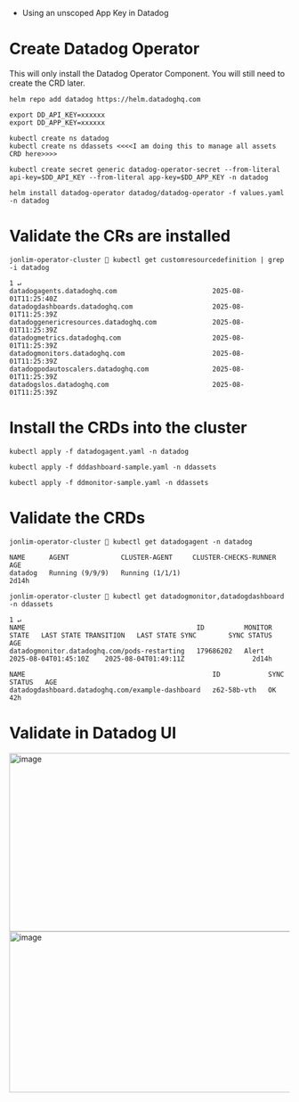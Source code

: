 - Using an unscoped App Key in Datadog

# Create Datadog Operator
This will only install the Datadog Operator Component. You will still need to create the CRD later.
```
helm repo add datadog https://helm.datadoghq.com
```
```
export DD_API_KEY=xxxxxx
export DD_APP_KEY=xxxxxx

kubectl create ns datadog
kubectl create ns ddassets <<<<I am doing this to manage all assets CRD here>>>>

kubectl create secret generic datadog-operator-secret --from-literal api-key=$DD_API_KEY --from-literal app-key=$DD_APP_KEY -n datadog
```
```
helm install datadog-operator datadog/datadog-operator -f values.yaml -n datadog
```

# Validate the CRs are installed
```
jonlim-operator-cluster 👾 kubectl get customresourcedefinition | grep  -i datadog   
                                                                                                                                                                             1 ↵
datadogagents.datadoghq.com                        2025-08-01T11:25:40Z
datadogdashboards.datadoghq.com                    2025-08-01T11:25:39Z
datadoggenericresources.datadoghq.com              2025-08-01T11:25:39Z
datadogmetrics.datadoghq.com                       2025-08-01T11:25:39Z
datadogmonitors.datadoghq.com                      2025-08-01T11:25:39Z
datadogpodautoscalers.datadoghq.com                2025-08-01T11:25:39Z
datadogslos.datadoghq.com                          2025-08-01T11:25:39Z
```

# Install the CRDs into the cluster
```
kubectl apply -f datadogagent.yaml -n datadog

kubectl apply -f dddashboard-sample.yaml -n ddassets

kubectl apply -f ddmonitor-sample.yaml -n ddassets
```

# Validate the CRDs
```
jonlim-operator-cluster 👾 kubectl get datadogagent -n datadog

NAME      AGENT             CLUSTER-AGENT     CLUSTER-CHECKS-RUNNER   AGE
datadog   Running (9/9/9)   Running (1/1/1)                           2d14h

jonlim-operator-cluster 👾 kubectl get datadogmonitor,datadogdashboard -n ddassets
                                                                                                                                                                               1 ↵
NAME                                           ID          MONITOR STATE   LAST STATE TRANSITION   LAST STATE SYNC        SYNC STATUS   AGE
datadogmonitor.datadoghq.com/pods-restarting   179686202   Alert           2025-08-04T01:45:10Z    2025-08-04T01:49:11Z                 2d14h

NAME                                               ID            SYNC STATUS   AGE
datadogdashboard.datadoghq.com/example-dashboard   z62-58b-vth   OK            42h
```

# Validate in Datadog UI
<img width="1628" height="320" alt="image" src="https://github.com/user-attachments/assets/dd713480-3fda-4984-8735-cb961b24fbeb" />

<img width="1636" height="289" alt="image" src="https://github.com/user-attachments/assets/0dc27de3-01fd-4cb5-884d-49a92b7e08e5" />



